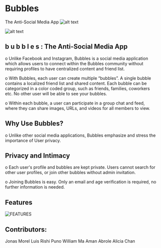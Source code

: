 # Bubbles
The Anti-Social Media App 
![alt text](https://i.imgur.com/pLNuTLj.png)

![alt text](https://i.imgur.com/h0McPrI.png)


## b u b b l e s : The Anti-Social Media App 

o Unlike Facebook and Instagram, Bubbles is a social media application which allows users to connect within the Bubbles community without requiring profiles to have centralized content and friend list. 

o With Bubbles, each user can create multiple “bubbles”. A single bubble contains a localized friend list and shared content. Each bubble can be categorized in a color coded group, such as friends, families, coworkers etc. No other user will be able to see your bubbles. 

o Within each bubble, a user can participate in a group chat and feed, where they can share images, URLs, and videos for all members to view. 

## Why Use Bubbles? 
o Unlike other social media applications, Bubbles emphasize and stress the importance of User privacy. 

## Privacy and Intimacy 
o Each user's profile and bubbles are kept private. Users cannot search for other user profiles, or join other bubbles without admin invitation. 

o Joining Bubbles is easy. Only an email and age verification is required, no further information is needed. 

## Features 

![FEATURES](https://i.imgur.com/oZ9gS2o.png)

## Contributors: 

Jonas Morel 
Luis Rishi Puno
William Ma
Aman Abrole 
Alicia Chan
